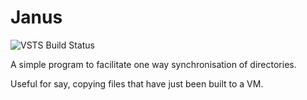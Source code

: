 # Janus

![VSTS Build Status](https://elliotharris23.visualstudio.com/_apis/public/build/definitions/ae1d86b1-9891-4b8d-b0b2-ab9474f784a4/1/badge)

A simple program to facilitate one way synchronisation of directories.

Useful for say, copying files that have just been built to a VM.
